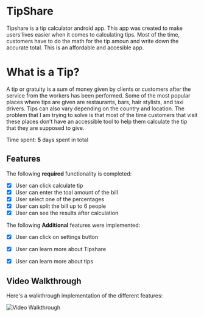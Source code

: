 # TipShare
Tipshare is a tip calculator android app. This app was created to make users'lives easier when it comes to calculating tips.
Most of the time, customers have to do the math for the tip amoun and write down the accurate total. This is an affordable and
accesible app.


# What is a Tip?
A tip or gratuity is a sum of money given by clients or customers after the service from the workers
has been performed. Some of the most popular places where tips are given are restaurants, bars, hair
stylists, and taxi drivers. Tips can also vary depending on the country and location. The problem that I
am trying to solve is that most of the time customers that visit these places don’t have an accessible
tool to help them calculate the tip that they are supposed to give.

Time spent: **5** days spent in total

## Features

The following **required** functionality is completed:

- [x] User can click calculate tip
- [x] User can enter the toal amount of the bill
- [x] User select one of the percentages
- [x] User can split the bill up to 6 people
- [x] User can see the results after calculation 

The following **Additional** features were implemented:

- [x] User can click on settings button
- [x] User can learn more about Tipshare
- [x] User can learn more about tips 


## Video Walkthrough

Here's a walkthrough implementation of the different features:

<img src='http://g.recordit.co/A46OwattMR.gif' title='Video Walkthrough' width='' alt='Video Walkthrough' />


